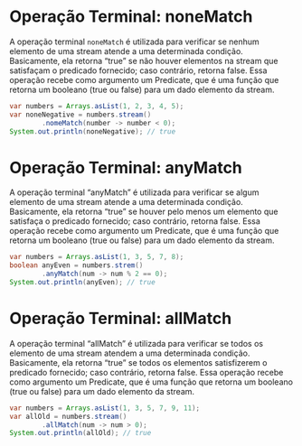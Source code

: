 # Operação Terminal: noneMatch
A operação terminal `noneMatch` é utilizada para verificar se nenhum elemento de uma stream atende a uma determinada condição. 
Basicamente, ela retorna “true” se não houver elementos na stream que satisfaçam o predicado fornecido; caso contrário, retorna false. 
Essa operação recebe como argumento um Predicate, que é uma função que retorna um booleano (true ou false) para um dado elemento da stream.

```java
var numbers = Arrays.asList(1, 2, 3, 4, 5);
var noneNegative = numbers.stream()
        .nomeMatch(number -> number < 0);
System.out.println(noneNegative); // true
```

# Operação Terminal: anyMatch
A operação terminal “anyMatch” é utilizada para verificar se algum elemento de uma stream atende a uma determinada condição. 
Basicamente, ela retorna “true” se houver pelo menos um elemento que satisfaça o predicado fornecido; caso contrário, retorna false. 
Essa operação recebe como argumento um Predicate, que é uma função que retorna um booleano (true ou false) para um dado elemento da stream.

```java
var numbers = Arrays.asList(1, 3, 5, 7, 8);
boolean anyEven = numbers.strem()
        .anyMatch(num -> num % 2 == 0);
System.out.println(anyEven); // true
```

# Operação Terminal: allMatch
A operação terminal “allMatch” é utilizada para verificar se todos os elemento de uma stream atendem a uma determinada condição. 
Basicamente, ela retorna “true” se todos os elementos satisfizerem o predicado fornecido; caso contrário, retorna false. 
Essa operação recebe como argumento um Predicate, que é uma função que retorna um booleano (true ou false) para um dado elemento da stream.

```java
var numbers = Arrays.asList(1, 3, 5, 7, 9, 11);
var allOld = numbers.stream()
        .allMatch(num -> num > 0);
System.out.println(allOld); // true
```